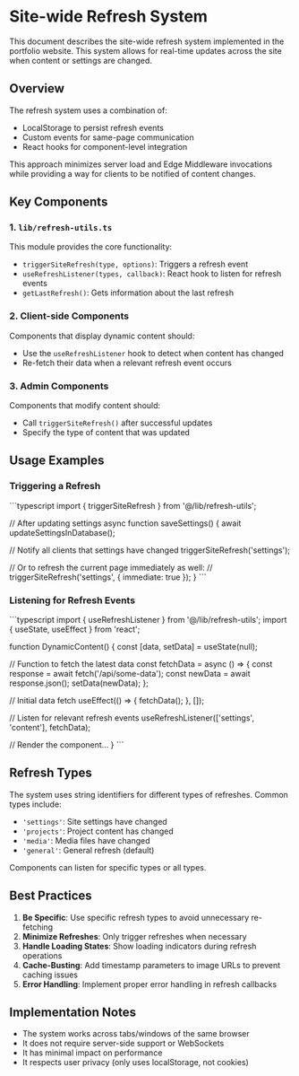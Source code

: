 # Site-wide Refresh System

This document describes the site-wide refresh system implemented in the portfolio website. This system allows for real-time updates across the site when content or settings are changed.

## Overview

The refresh system uses a combination of:
- LocalStorage to persist refresh events
- Custom events for same-page communication
- React hooks for component-level integration

This approach minimizes server load and Edge Middleware invocations while providing a way for clients to be notified of content changes.

## Key Components

### 1. `lib/refresh-utils.ts`

This module provides the core functionality:

- `triggerSiteRefresh(type, options)`: Triggers a refresh event
- `useRefreshListener(types, callback)`: React hook to listen for refresh events
- `getLastRefresh()`: Gets information about the last refresh

### 2. Client-side Components

Components that display dynamic content should:
- Use the `useRefreshListener` hook to detect when content has changed
- Re-fetch their data when a relevant refresh event occurs

### 3. Admin Components

Components that modify content should:
- Call `triggerSiteRefresh()` after successful updates
- Specify the type of content that was updated

## Usage Examples

### Triggering a Refresh

\`\`\`typescript
import { triggerSiteRefresh } from '@/lib/refresh-utils';

// After updating settings
async function saveSettings() {
  await updateSettingsInDatabase();
  
  // Notify all clients that settings have changed
  triggerSiteRefresh('settings');
  
  // Or to refresh the current page immediately as well:
  // triggerSiteRefresh('settings', { immediate: true });
}
\`\`\`

### Listening for Refresh Events

\`\`\`typescript
import { useRefreshListener } from '@/lib/refresh-utils';
import { useState, useEffect } from 'react';

function DynamicContent() {
  const [data, setData] = useState(null);
  
  // Function to fetch the latest data
  const fetchData = async () => {
    const response = await fetch('/api/some-data');
    const newData = await response.json();
    setData(newData);
  };
  
  // Initial data fetch
  useEffect(() => {
    fetchData();
  }, []);
  
  // Listen for relevant refresh events
  useRefreshListener(['settings', 'content'], fetchData);
  
  // Render the component...
}
\`\`\`

## Refresh Types

The system uses string identifiers for different types of refreshes. Common types include:

- `'settings'`: Site settings have changed
- `'projects'`: Project content has changed
- `'media'`: Media files have changed
- `'general'`: General refresh (default)

Components can listen for specific types or all types.

## Best Practices

1. **Be Specific**: Use specific refresh types to avoid unnecessary re-fetching
2. **Minimize Refreshes**: Only trigger refreshes when necessary
3. **Handle Loading States**: Show loading indicators during refresh operations
4. **Cache-Busting**: Add timestamp parameters to image URLs to prevent caching issues
5. **Error Handling**: Implement proper error handling in refresh callbacks

## Implementation Notes

- The system works across tabs/windows of the same browser
- It does not require server-side support or WebSockets
- It has minimal impact on performance
- It respects user privacy (only uses localStorage, not cookies)
